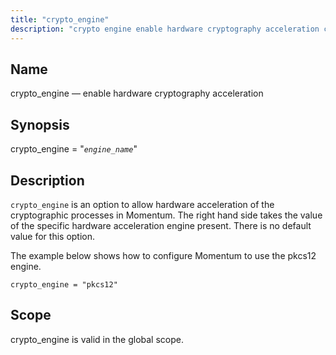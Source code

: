 ```yaml
---
title: "crypto_engine"
description: "crypto engine enable hardware cryptography acceleration crypto engine engine name crypto engine is an option to allow hardware acceleration of the cryptographic processes in Momentum The right hand side takes the value of the specific hardware acceleration engine present There is no default value for this option The example below..."
---
```


<a name="conf.ref.crypto_engine"></a> 
## Name

crypto_engine — enable hardware cryptography acceleration

## Synopsis

crypto_engine = "*`engine_name`*"

<a name="idp23994336"></a> 
## Description

`crypto_engine` is an option to allow hardware acceleration of the cryptographic processes in Momentum. The right hand side takes the value of the specific hardware acceleration engine present. There is no default value for this option.

The example below shows how to configure Momentum to use the pkcs12 engine.

<a name="example.crypto_engine"></a> 


`crypto_engine = "pkcs12"`
<a name="idp23999840"></a> 
## Scope

crypto_engine is valid in the global scope.